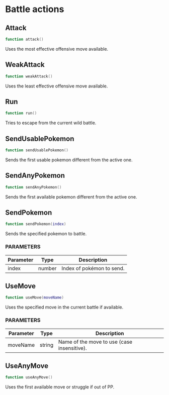 # Battle actions

## Attack

```lua
function attack()
```

Uses the most effective offensive move available.

## WeakAttack

```lua
function weakAttack()
```

Uses the least effective offensive move available.

## Run

```lua
function run()
```

Tries to escape from the current wild battle.

## SendUsablePokemon

```lua
function sendUsablePokemon()
```

Sends the first usable pokemon different from the active one.

## SendAnyPokemon

```lua
function sendAnyPokemon()
```

Sends the first available pokemon different from the active one.

## SendPokemon

```lua
function sendPokemon(index)
```

Sends the specified pokemon to battle.

### PARAMETERS

Parameter | Type   | Description
--------- | ------ | -----------
index     | number | Index of pokémon to send.

## UseMove

```lua
function useMove(moveName)
```

Uses the specified move in the current battle if available.

### PARAMETERS

Parameter   | Type   | Description
----------- | ------ | -----------
moveName    | string | Name of the move to use (case insensitive).

## UseAnyMove

```lua
function useAnyMove()
```

Uses the first available move or struggle if out of PP.